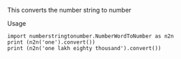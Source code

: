 This converts the number string to number

Usage

```
import numberstringtonumber.NumberWordToNumber as n2n
print (n2n('one').convert())
print (n2n('one lakh eighty thousand').convert())
```
